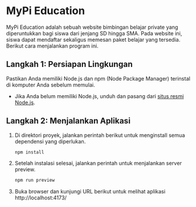 # MyPi Education

MyPi Education adalah sebuah website bimbingan belajar private yang diperuntukkan bagi siswa dari jenjang SD hingga SMA. Pada website ini, siswa dapat mendaftar sekaligus memesan paket belajar yang tersedia. Berikut cara menjalankan program ini.

## Langkah 1: Persiapan Lingkungan

Pastikan Anda memiliki Node.js dan npm (Node Package Manager) terinstal di komputer Anda sebelum memulai.

- Jika Anda belum memiliki Node.js, unduh dan pasang dari [situs resmi Node.js](https://nodejs.org/).

## Langkah 2: Menjalankan Aplikasi
1. Di direktori proyek, jalankan perintah berikut untuk menginstall semua dependensi yang diperlukan.
   ```bash
   npm install
   ```
3. Setelah instalasi selesai, jalankan perintah untuk menjalankan server preview.
   ```bash
   npm run preview
   ```
5. Buka browser dan kunjungi URL berikut untuk melihat aplikasi http://localhost:4173/
